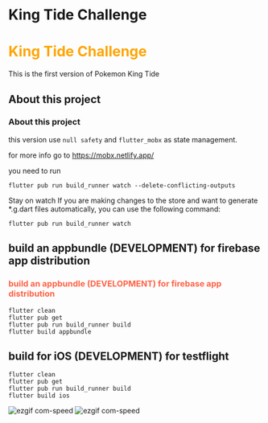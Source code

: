 # King Tide Challenge

<h1 style="color:orange;">King Tide Challenge</h1>

This is the first version of Pokemon King Tide

## About this project

<h3 style="color:grape;">About this project</h3>

this version use `null safety` and `flutter_mobx` as state management.

for more info go to https://mobx.netlify.app/

you need to run

```shell
flutter pub run build_runner watch --delete-conflicting-outputs
```

Stay on watch
If you are making changes to the store and want to generate \*.g.dart files automatically, you can use the following command:

```shell
flutter pub run build_runner watch
```

## build an appbundle (DEVELOPMENT) for firebase app distribution

<h3 style="color:tomato;">build an appbundle (DEVELOPMENT) for firebase app distribution</h3>

```shell
flutter clean
flutter pub get
flutter pub run build_runner build
flutter build appbundle
```

## build for iOS (DEVELOPMENT) for testflight

```shell
flutter clean
flutter pub get
flutter pub run build_runner build
flutter build ios
```

![ezgif com-speed](https://github.com/adarista012/king-tide-challenge/assets/74845162/901b0871-8711-4203-875d-2de7d253bbfb) ![ezgif com-speed](https://github.com/adarista012/king-tide-challenge/assets/74845162/e6e372a8-08c0-4125-bfa2-67f7ba756500)
